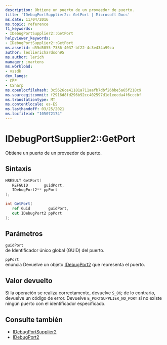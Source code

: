 ```yaml
---
description: Obtiene un puerto de un proveedor de puerto.
title: 'IDebugPortSupplier2:: GetPort | Microsoft Docs'
ms.date: 11/04/2016
ms.topic: reference
f1_keywords:
- IDebugPortSupplier2::GetPort
helpviewer_keywords:
- IDebugPortSupplier2::GetPort
ms.assetid: d55d5055-7386-4037-bf22-4c3e434a99ca
author: leslierichardson95
ms.author: lerich
manager: jmartens
ms.workload:
- vssdk
dev_langs:
- CPP
- CSharp
ms.openlocfilehash: 3c5626ce41181a711aafb7dbf26bbe5a65f218c9
ms.sourcegitcommit: f2916d8fd296b92cc402597d1d1eecda4f6cccbf
ms.translationtype: MT
ms.contentlocale: es-ES
ms.lasthandoff: 03/25/2021
ms.locfileid: "105072174"
---
```

# <a name="idebugportsupplier2getport"></a>IDebugPortSupplier2::GetPort
Obtiene un puerto de un proveedor de puerto.

## <a name="syntax"></a>Sintaxis

```cpp
HRESULT GetPort( 
   REFGUID       guidPort,
   IDebugPort2** ppPort
);
```

```csharp
int GetPort( 
   ref Guid        guidPort,
   out IDebugPort2 ppPort
);
```

## <a name="parameters"></a>Parámetros
`guidPort`\
de Identificador único global (GUID) del puerto.

`ppPort`\
enuncia Devuelve un objeto [IDebugPort2](../../../extensibility/debugger/reference/idebugport2.md) que representa el puerto.

## <a name="return-value"></a>Valor devuelto
 Si la operación se realiza correctamente, devuelve `S_OK`; de lo contrario, devuelve un código de error. Devuelve `E_PORTSUPPLIER_NO_PORT` si no existe ningún puerto con el identificador especificado.

## <a name="see-also"></a>Consulte también
- [IDebugPortSupplier2](../../../extensibility/debugger/reference/idebugportsupplier2.md)
- [IDebugPort2](../../../extensibility/debugger/reference/idebugport2.md)
